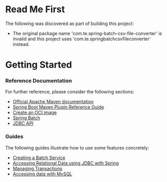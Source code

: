 # Read Me First
The following was discovered as part of building this project:

* The original package name 'com.te.spring-batch-csv-file-converter' is invalid and this project uses 'com.te.springbatchcsvfileconverter' instead.

# Getting Started

### Reference Documentation
For further reference, please consider the following sections:

* [Official Apache Maven documentation](https://maven.apache.org/guides/index.html)
* [Spring Boot Maven Plugin Reference Guide](https://docs.spring.io/spring-boot/docs/2.7.16/maven-plugin/reference/html/)
* [Create an OCI image](https://docs.spring.io/spring-boot/docs/2.7.16/maven-plugin/reference/html/#build-image)
* [Spring Batch](https://docs.spring.io/spring-boot/docs/2.7.16/reference/htmlsingle/index.html#howto.batch)
* [JDBC API](https://docs.spring.io/spring-boot/docs/2.7.16/reference/htmlsingle/index.html#data.sql)

### Guides
The following guides illustrate how to use some features concretely:

* [Creating a Batch Service](https://spring.io/guides/gs/batch-processing/)
* [Accessing Relational Data using JDBC with Spring](https://spring.io/guides/gs/relational-data-access/)
* [Managing Transactions](https://spring.io/guides/gs/managing-transactions/)
* [Accessing data with MySQL](https://spring.io/guides/gs/accessing-data-mysql/)

